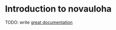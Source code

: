 # Introduction to novauloha

TODO: write [great documentation](http://jacobian.org/writing/what-to-write/)

